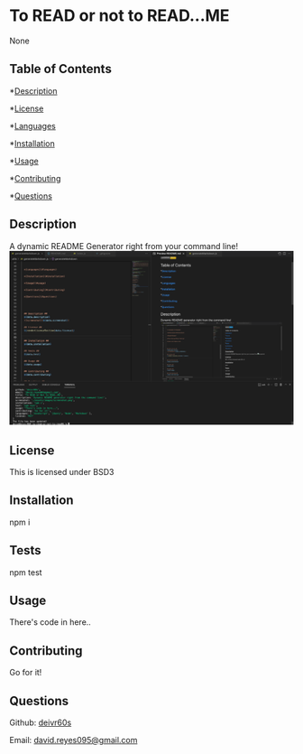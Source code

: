 # To READ or not to READ...ME
  None
  
  ## Table of Contents ##
  *[Description](#description)

  *[License](#license)


  *[Languages](#languages)

  *[Installation](#installation)

  *[Usage](#usage)

  *[Contributing](#contributing)

  *[Questions](#questions)




  ## Description ##
  A dynamic README Generator right from your command line!
  ![screenshot](./assets/images/screenshot.png)

  ## License ##
  This is licensed under BSD3
  

  ## Installation ##
  npm i

  ## Tests ##
  npm test

  ## Usage ##
  There's code in here..

  ## Contributing ##
  Go for it!

  ## Questions ##
  Github: [deivr60s](https://github.com/deivr60s)

  Email: david.reyes095@gmail.com


  
